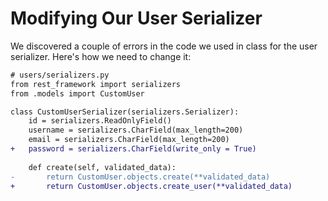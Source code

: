 # Modifying Our User Serializer

We discovered a couple of errors in the code we used in class for the user serializer. Here's how we need to change it:

```diff
# users/serializers.py
from rest_framework import serializers
from .models import CustomUser

class CustomUserSerializer(serializers.Serializer):
    id = serializers.ReadOnlyField()
    username = serializers.CharField(max_length=200)
    email = serializers.CharField(max_length=200)
+   password = serializers.CharField(write_only = True)
    
    def create(self, validated_data):
-       return CustomUser.objects.create(**validated_data)
+       return CustomUser.objects.create_user(**validated_data)
```
